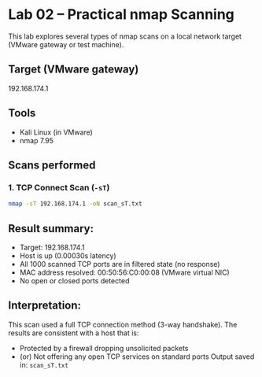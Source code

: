 # Lab 02 – Practical nmap Scanning

This lab explores several types of nmap scans on a local network target (VMware gateway or test machine).

## Target (VMware gateway)
192.168.174.1

## Tools
- Kali Linux (in VMware)
- nmap 7.95

## Scans performed

### 1. TCP Connect Scan (`-sT`)
```bash
nmap -sT 192.168.174.1 -oN scan_sT.txt
```
## Result summary:
- Target: 192.168.174.1
- Host is up (0.00030s latency)
- All 1000 scanned TCP ports are in filtered state (no response)
- MAC address resolved: 00:50:56:C0:00:08 (VMware virtual NIC)
- No open or closed ports detected
## Interpretation:
This scan used a full TCP connection method (3-way handshake). The results are consistent with a host that is:
- Protected by a firewall dropping unsolicited packets
- (or) Not offering any open TCP services on standard ports
Output saved in: `scan_sT.txt`
